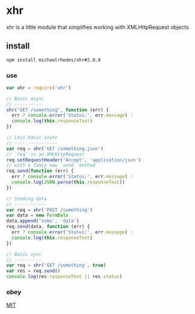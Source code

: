 # xhr

xhr is a little module that simplifies working with XMLHttpRequest objects

## install

```sh
npm install michaelrhodes/xhr#2.0.0
```

### use

```js
var xhr = require('xhr')

// Basic async
// ···········
xhr('GET /something', function (err) {
  err ? console.error('Status:', err.message) :
  console.log(this.responseText)
})

// Less basic async
// ················
var req = xhr('GET /something.json')
// `req` is an XMLHttpRequest
req.setRequestHeader('Accept', 'application/json')
// with a fancy new `send` method
req.send(function (err) {
  err ? console.error('Status:', err.message) :
  console.log(JSON.parse(this.responseText))
})

// Sending data
// ············
var req = xhr('POST /something')
var data = new FormData
data.append('some', 'data')
req.send(data, function (err) {
  err ? console.error('Status:', err.message) :
  console.log(this.responseText)
})

// Basic sync
// ··········
var req = xhr('GET /something', true)
var res = req.send()
console.log(res.responseText || res.status)
```

### obey
[MIT](http://opensource.org/licenses/MIT)
